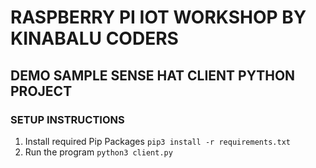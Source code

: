 # RASPBERRY PI IOT WORKSHOP BY KINABALU CODERS

## DEMO SAMPLE SENSE HAT CLIENT PYTHON PROJECT


### SETUP INSTRUCTIONS

1. Install required Pip Packages `pip3 install -r requirements.txt`
2. Run the program `python3 client.py`